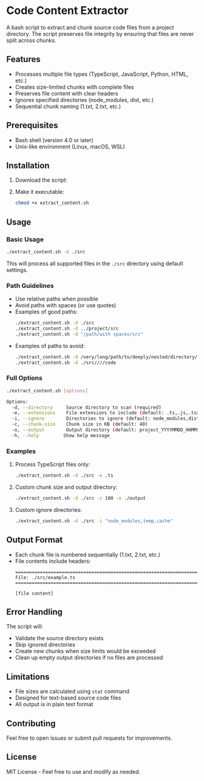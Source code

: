 # Code Content Extractor

A bash script to extract and chunk source code files from a project directory. The script preserves file integrity by ensuring that files are never split across chunks.

## Features

- Processes multiple file types (TypeScript, JavaScript, Python, HTML, etc.)
- Creates size-limited chunks with complete files
- Preserves file content with clear headers
- Ignores specified directories (node_modules, dist, etc.)
- Sequential chunk naming (1.txt, 2.txt, etc.)

## Prerequisites

- Bash shell (version 4.0 or later)
- Unix-like environment (Linux, macOS, WSL)

## Installation

1. Download the script:

2. Make it executable:
   ```bash
   chmod +x extract_content.sh
   ```

## Usage

### Basic Usage

```bash
./extract_content.sh -d ./src
```

This will process all supported files in the `./src` directory using default settings.

### Path Guidelines

- Use relative paths when possible
- Avoid paths with spaces (or use quotes)
- Examples of good paths:
  ```bash
  ./extract_content.sh -d ./src
  ./extract_content.sh -d ../project/src
  ./extract_content.sh -d "/path/with spaces/src"
  ```
- Examples of paths to avoid:
  ```bash
  ./extract_content.sh -d /very/long/path/to/deeply/nested/directory/structure/src
  ./extract_content.sh -d ./src////code
  ```

### Full Options

```bash
./extract_content.sh [options]

Options:
  -d, --directory     Source directory to scan (required)
  -e, --extensions    File extensions to include (default: .ts,.js,.tsx,.jsx,.py,html)
  -i, --ignore        Directories to ignore (default: node_modules,dist,build,coverage,venv,logs,output)
  -c, --chunk-size    Chunk size in KB (default: 40)
  -o, --output        Output directory (default: project_YYYYMMDD_HHMMSS)
  -h, --help         Show help message
```

### Examples

1. Process TypeScript files only:
   ```bash
   ./extract_content.sh -d ./src -e .ts
   ```

2. Custom chunk size and output directory:
   ```bash
   ./extract_content.sh -d ./src -c 100 -o ./output
   ```

3. Custom ignore directories:
   ```bash
   ./extract_content.sh -d ./src -i "node_modules,temp,cache"
   ```

## Output Format

- Each chunk file is numbered sequentially (1.txt, 2.txt, etc.)
- File contents include headers:
  ```
  ================================================================================
  File: ./src/example.ts
  ================================================================================

  [file content]
  ```

## Error Handling

The script will:
- Validate the source directory exists
- Skip ignored directories
- Create new chunks when size limits would be exceeded
- Clean up empty output directories if no files are processed

## Limitations

- File sizes are calculated using `stat` command
- Designed for text-based source code files
- All output is in plain text format

## Contributing

Feel free to open issues or submit pull requests for improvements.

## License

MIT License - Feel free to use and modify as needed.
